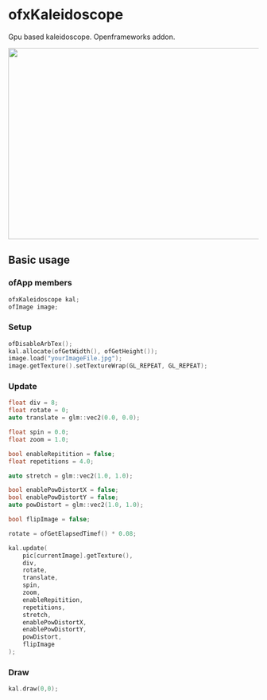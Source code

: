 # ofxKaleidoscope
Gpu based kaleidoscope. Openframeworks addon.

<img src="https://github.com/skell999/ofxKaleidoscope/blob/main/gif/kal.gif" width="512" height="384" />

## Basic usage

### ofApp members
```cpp
ofxKaleidoscope kal;
ofImage image;
```

### Setup
```cpp
ofDisableArbTex();
kal.allocate(ofGetWidth(), ofGetHeight());
image.load("yourImageFile.jpg");
image.getTexture().setTextureWrap(GL_REPEAT, GL_REPEAT);
```

### Update
```cpp
float div = 8;
float rotate = 0;
auto translate = glm::vec2(0.0, 0.0);

float spin = 0.0;
float zoom = 1.0;

bool enableRepitition = false;
float repetitions = 4.0;

auto stretch = glm::vec2(1.0, 1.0);

bool enablePowDistortX = false;
bool enablePowDistortY = false;
auto powDistort = glm::vec2(1.0, 1.0);

bool flipImage = false;

rotate = ofGetElapsedTimef() * 0.08;

kal.update(
	pic[currentImage].getTexture(), 
	div, 
	rotate, 
	translate, 
	spin, 
	zoom, 
	enableRepitition, 
	repetitions, 
	stretch, 
	enablePowDistortX, 
	enablePowDistortY, 
	powDistort, 
	flipImage
);
```

### Draw
```cpp
kal.draw(0,0);
```